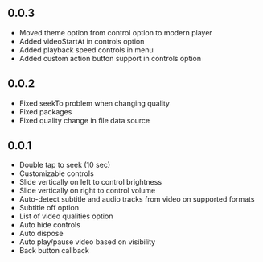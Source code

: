 ## 0.0.3

* Moved theme option from control option to modern player
* Added videoStartAt in controls option
* Added playback speed controls in menu
* Added custom action button support in controls option

## 0.0.2

* Fixed seekTo problem when changing quality
* Fixed packages
* Fixed quality change in file data source

## 0.0.1

* Double tap to seek (10 sec)
* Customizable controls
* Slide vertically on left to control brightness
* Slide vertically on right to control volume
* Auto-detect subtitle and audio tracks from video on supported formats
* Subtitle off option
* List of video qualities option
* Auto hide controls
* Auto dispose
* Auto play/pause video based on visibility
* Back button callback
